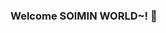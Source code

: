 ### Welcome SOlMIN WORLD~! 👋

<!--
**solmingming/solmingming** is a ✨ _special_ ✨ repository because its `README.md` (this file) appears on your GitHub profile.

Here are some ideas to get you started:
#information
- 🔭 I’m currently working on EWHA WOMANS UNIVERSITY
- 🌱 I’m currently learning ...
- 👯 I’m looking to collaborate on ...
- 🤔 I’m looking for help with ...
- 💬 Ask me about ...
- 📫 How to reach me: ...
- 😄 Pronouns: ...
- ⚡ Fun fact: ...
-->
